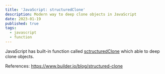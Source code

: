 ```yaml
---
title: 'JavaScript: structuredClone'
description: Modern way to deep clone objects in JavaScript
date: 2023-01-19
published: true
tags:
  - javascript
  - function
---
```


JavaScript has built-in function called [sctructuredClone](https://developer.mozilla.org/en-US/docs/Web/API/structuredClone) which able to deep clone objects.

References: https://www.builder.io/blog/structured-clone
